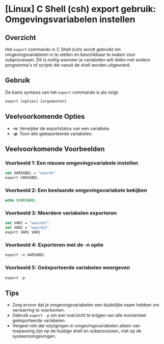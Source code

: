# [Linux] C Shell (csh) export gebruik: Omgevingsvariabelen instellen

## Overzicht
Het `export` commando in C Shell (csh) wordt gebruikt om omgevingsvariabelen in te stellen en beschikbaar te maken voor subprocessen. Dit is nuttig wanneer je variabelen wilt delen met andere programma's of scripts die vanuit de shell worden uitgevoerd.

## Gebruik
De basis syntaxis van het `export` commando is als volgt:

```csh
export [opties] [argumenten]
```

## Veelvoorkomende Opties
- **-n**: Verwijder de exportstatus van een variabele.
- **-p**: Toon alle geëxporteerde variabelen.

## Veelvoorkomende Voorbeelden

### Voorbeeld 1: Een nieuwe omgevingsvariabele instellen
```csh
set VARIABEL = "waarde"
export VARIABEL
```

### Voorbeeld 2: Een bestaande omgevingsvariabele bekijken
```csh
echo $VARIABEL
```

### Voorbeeld 3: Meerdere variabelen exporteren
```csh
set VAR1 = "waarde1"
set VAR2 = "waarde2"
export VAR1 VAR2
```

### Voorbeeld 4: Exporteren met de -n optie
```csh
export -n VARIABEL
```

### Voorbeeld 5: Geëxporteerde variabelen weergeven
```csh
export -p
```

## Tips
- Zorg ervoor dat je omgevingsvariabelen een duidelijke naam hebben om verwarring te voorkomen.
- Gebruik `export -p` om een overzicht te krijgen van alle momenteel geëxporteerde variabelen.
- Vergeet niet dat wijzigingen in omgevingsvariabelen alleen van toepassing zijn op de huidige shell en subprocessen, niet op de systeemomgevingen.